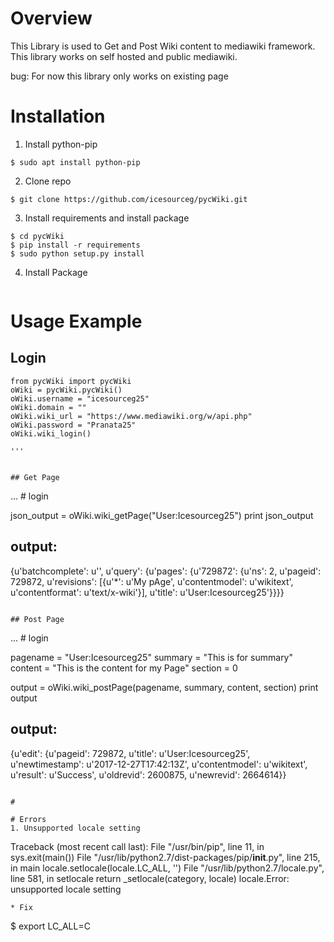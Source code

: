 # Overview
This Library is used to Get and Post Wiki content to mediawiki framework. 
This library works on self hosted and public mediawiki.

bug: For now this library only works on existing page

# Installation
1. Install python-pip
```
$ sudo apt install python-pip
```
2. Clone repo
```
$ git clone https://github.com/icesourceg/pycWiki.git
```

3. Install requirements and install package
```
$ cd pycWiki
$ pip install -r requirements
$ sudo python setup.py install
```

4. Install Package
```

```

# Usage Example
## Login
```
from pycWiki import pycWiki
oWiki = pycWiki.pycWiki()
oWiki.username = "icesourceg25"
oWiki.domain = ""
oWiki.wiki_url = "https://www.mediawiki.org/w/api.php"
oWiki.password = "Pranata25"
oWiki.wiki_login()

'''


## Get Page
```
... # login

json_output = oWiki.wiki_getPage("User:Icesourceg25")
print json_output

## output:
{u'batchcomplete': u'', u'query': {u'pages': {u'729872': {u'ns': 2, u'pageid': 729872, u'revisions': [{u'*': u'My pAge', u'contentmodel': u'wikitext', u'contentformat': u'text/x-wiki'}], u'title': u'User:Icesourceg25'}}}}

```

## Post Page
```
... # login

pagename = "User:Icesourceg25"
summary = "This is for summary"
content = "This is the content for my Page"
section = 0

output = oWiki.wiki_postPage(pagename, summary, content, section)
print output

## output:
{u'edit': {u'pageid': 729872, u'title': u'User:Icesourceg25', u'newtimestamp': u'2017-12-27T17:42:13Z', u'contentmodel': u'wikitext', u'result': u'Success', u'oldrevid': 2600875, u'newrevid': 2664614}}


```

# 

# Errors
1. Unsupported locale setting
```
Traceback (most recent call last):
  File "/usr/bin/pip", line 11, in <module>
    sys.exit(main())
  File "/usr/lib/python2.7/dist-packages/pip/__init__.py", line 215, in main
    locale.setlocale(locale.LC_ALL, '')
  File "/usr/lib/python2.7/locale.py", line 581, in setlocale
    return _setlocale(category, locale)
locale.Error: unsupported locale setting

```
* Fix
```
$ export LC_ALL=C
```

